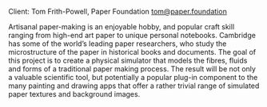 Client: Tom Frith-Powell, Paper Foundation <tom@paper.foundation>

Artisanal paper-making is an enjoyable hobby, and popular craft skill
ranging from high-end art paper to unique personal notebooks. Cambridge
has some of the world’s leading paper researchers, who study the
microstructure of the paper in historical books and documents. The goal
of this project is to create a physical simulator that models the
fibres, fluids and forms of a traditional paper making process. The
result will be not only a valuable scientific tool, but potentially a
popular plug-in component to the many painting and drawing apps that
offer a rather trivial range of simulated paper textures and background
images.